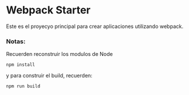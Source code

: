 # Webpack Starter
Este es el proyecyo principal para crear aplicaciones utilizando webpack.

### Notas:
Recuerden reconstruir los modulos de Node 
```
npm install 
````
y para construir el build, recuerden: 

```
npm run build
```



